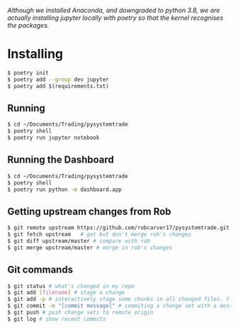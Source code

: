_Although we installed Anaconda, and downgraded to python 3.8, we are actually installing jupyter locally with poetry so that the kernel recognises the packages._

# Installing
```bash
$ poetry init
$ poetry add --group dev jupyter
$ poetry add $(requirements.txt)
```

## Running
```bash
$ cd ~/Documents/Trading/pysystemtrade
$ poetry shell
$ poetry run jupyter notebook
```

## Running the Dashboard
```bash
$ cd ~/Documents/Trading/pysystemtrade
$ poetry shell
$ poetry run python -m dashboard.app
```

## Getting upstream changes from Rob 
```bash
$ git remote upstream https://github.com/robcarver17/pysystemtrade.git # do once
$ git fetch upstream   # get but don't merge rob's changes
$ git diff upstream/master # compare with rob
$ git merge upstream/master # merge in rob's changes
```

## Git commands
```bash
$ git status # what's changed in my repo
$ git add [filename] # stage a change
$ git add -p # interactively stage some chunks in all changed files. Y to accept changes
$ git commit -m "[commit message]" # commiting a change set with a message
$ git push # push change sets to remote origin
$ git log # show recent commits

```
